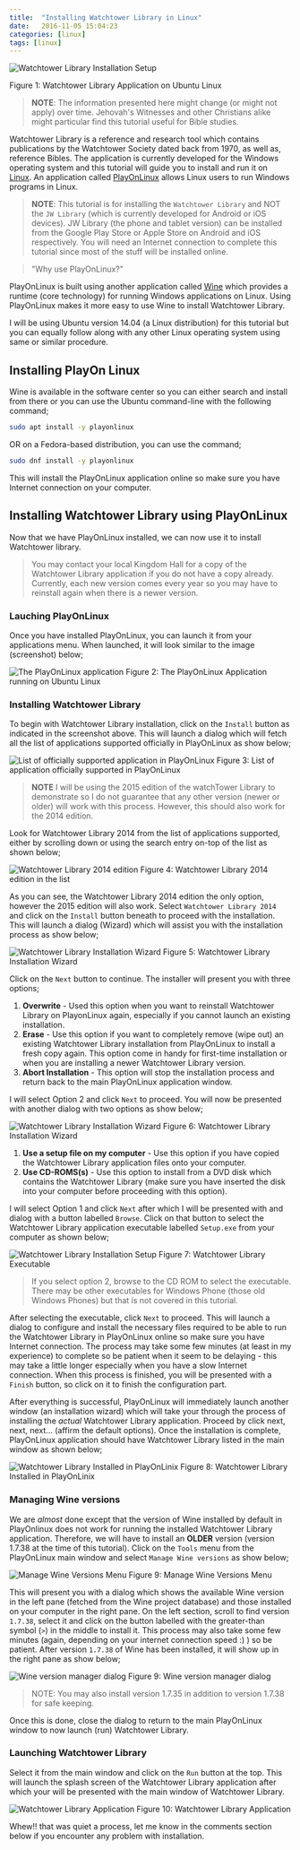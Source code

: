 ```yaml
---
title:  "Installing Watchtower Library in Linux"
date:   2016-11-05 15:04:23
categories: [linux]
tags: [linux]
---
```


![Watchtower Library Installation Setup](/images/watchtower-library-application.png)

Figure 1: Watchtower Library Application on Ubuntu Linux

> __NOTE__: The information presented here might change (or might not apply) over time. Jehovah's Witnesses and other Christians alike might particular find this tutorial useful for Bible studies.

Watchtower Library is a reference and research tool which contains publications by the Watchtower Society dated back from 1970, as well as, reference Bibles. The application is currently developed for the Windows operating system and this tutorial will guide you to install and run it on [Linux](https://aberba.github.io/2016/what-is-linux/). An application called [PlayOnLinux](https://en.wikipedia.org/wiki/PlayOnLinux) allows Linux users to run Windows programs in Linux. 

> __NOTE__: This tutorial is for installing the `Watchtower Library` and NOT the `JW Library` (which is currently developed for Android or iOS devices). JW Library (the phone and tablet version) can be installed from the Google Play Store or Apple Store on Android and iOS respectively.
> You will need an Internet connection to complete this tutorial since most of the stuff will be installed online. 

> "Why use PlayOnLinux?"

PlayOnLinux is built using another application called [Wine](https://en.wikipedia.org/wiki/Wine_(software) ) which provides a runtime (core technology) for running Windows applications on Linux. Using PlayOnLinux makes it more easy to use Wine to install Watchtower Library.

I will be using Ubuntu version 14.04 (a Linux distribution) for this tutorial but you can equally follow along with any other Linux operating system using same or similar procedure.

## Installing PlayOn Linux

Wine is available in the software center so you can either search and install from there or you can use the Ubuntu command-line with the following command;

```sh
sudo apt install -y playonlinux
```

OR on a Fedora-based distribution, you can use the command;

```sh
sudo dnf install -y playonlinux
```

This will install the PlayOnLinux application online so make sure you have Internet connection on your computer.


## Installing Watchtower Library using PlayOnLinux

Now that we have PlayOnLinux installed, we can now use it to install Watchtower library. 

> You may contact your local Kingdom Hall for a copy of the Watchtower Library application if you do not have a copy already. Currently, each new version comes every year so you may have to reinstall again when there is a newer version. 

### Lauching PlayOnLinux
Once you have installed PlayOnLinux, you can launch it from your applications menu. When launched, it will look similar to the image (screenshot) below;

![The PlayOnLinux application](/images/play-on-linux-application.jpg)
Figure 2: The PlayOnLinux Application running on Ubuntu Linux

### Installing Watchtower Library
To begin with Watchtower Library installation, click on the `Install` button as indicated in the screenshot above. This will launch a dialog which will fetch all the list of applications supported officially in PlayOnLinux as show below;

![List of officially supported application in PlayOnLinux](/images/play-on-linux-database.jpg)
Figure 3: List of application officially supported in PlayOnLinux

> __NOTE__ I will be using the 2015 edition of the watchTower Library to demonstrate so I do not guarantee that any other version (newer or older) will work with this process. However, this should also work for the 2014 edition. 

Look for Watchtower Library 2014 from the list of applications supported, either by scrolling down or using the search entry on-top of the list as shown below;

![Watchtower Library 2014 edition](/images/watchtower-library-2014-in-list.png)
Figure 4: Watchtower Library 2014 edition in the list

As you can see, the Watchtower Library 2014 edition the only option, however the 2015 edition will also work. Select `Watchtower Library 2014` and click on the `Install` button beneath to proceed with the installation. This will launch a dialog (Wizard) which will assist you with the installation process as show below;

![Watchtower Library Installation Wizard](/images/watchtower-library-install-wizard.png)
Figure 5: Watchtower Library Installation Wizard

Click on the `Next` button to continue. The installer will present you with three options;

1. __Overwrite__ - Used this option when you want to reinstall Watchtower Library on PlayonLinux again, especially if you cannot launch an existing installation.
2. __Erase__ - Use this option if you want to completely remove (wipe out) an existing Watchtower Library installation from PlayOnLinux to install a fresh copy again. This option come in handy for first-time installation or when you are installing a newer Watchtower Library version.
3. __Abort Installation__ - This option will stop the installation process and return back to the main PlayOnLinux application window.

I will select Option 2 and click `Next` to proceed. You will now be presented with another dialog with two options as show below;

![Watchtower Library Installation Wizard](/images/watchtower-library-select-setup.png)
Figure 6: Watchtower Library Installation Wizard

1. __Use a setup file on my computer__ - Use this option if you have copied the Watchtower Library application files onto your computer.
2. __Use CD-ROMS(s)__ - Use this option to install from a DVD disk which contains the Watchtower Library (make sure you have inserted the disk into your computer before proceeding with this option).

I will select Option 1 and click `Next` after which I will be presented with and dialog with a button labelled `Browse`. Click on that button to select the Watchtower Library application executable labelled `Setup.exe` from your computer as shown below;

![Watchtower Library Installation Setup](/images/watchtower-library-select-setup-executable.png)
Figure 7: Watchtower Library Executable

> If you select option 2, browse to the CD ROM to select the executable. There may be other executables for Windows Phone (those old Windows Phones) but that is not covered in this tutorial. 

After selecting the executable, click `Next` to proceed. This will launch a dialog to configure and install the necessary files required to be able to run the Watchtower Library in PlayOnLinux online so make sure you have Internet connection. The process may take some few minutes (at least in my experience) to complete so be patient when it seem to be delaying - this may take a little longer especially when you have a slow Internet connection. When this process is finished, you will be presented with a `Finish` button, so click on it to finish the configuration part. 

After everything is successful, PlayOnLinux will immediately launch another window (an installation wizard) which will take your through the process of installing the _actual_ Watchtower Library application. Proceed by click next, next, next... (affirm the default options). Once the installation is complete, PlayOnLinux application should have Watchtower Library listed in the main window as shown below;

![Watchtower Library Installed in PlayOnLinix](/images/watchtower-library-installed-in-playonlinux.png)
Figure 8: Watchtower Library Installed in PlayOnLinix


### Managing Wine versions
We are _almost_ done except that the version of Wine installed by default in PlayOnlinux does not work for running the installed Watchtower Library application. Therefore, we will have to install an __OLDER__ version (version 1.7.38 at the time of this tutorial). Click on the `Tools` menu from  the PlayOnLinux main window and select `Manage Wine versions` as show below;

![Manage Wine Versions Menu](/images/play-on-linux-wine-versions-manager-menu.jpg)
Figure 9: Manage Wine Versions Menu

This will present you with a dialog which shows the available Wine version in the left pane (fetched from the Wine project database) and those installed on your computer in the right pane. On the left section, scroll to find version `1.7.38`, select it and click on the button labelled with the greater-than symbol (`>`) in the middle to install it. This process may also take some few minutes (again, depending on your internet connection speed :)  ) so be patient. After version `1.7.38` of Wine has been installed, it will show up in the right pane as show below;


![Wine version manager dialog](/images/play-on-linux-wine-versions-dialog.jpg) Figure 9: Wine version manager dialog

> NOTE: You may also install version 1.7.35 in addition to version 1.7.38 for safe keeping.

Once this is done, close the dialog to return to the main PlayOnLinux window to now launch (run) Watchtower Library.

### Launching Watchtower Library
Select it from the main window and click on the `Run` button at the top. This will launch the splash screen of the Watchtower Library application after which your will be presented with the main window of Watchtower Library.

![Watchtower Library Application](/images/watchtower-library-installed.png)
Figure 10: Watchtower Library Application 

Whew!! that was quiet a process, let me know in the comments section below if you encounter any problem with installation.
